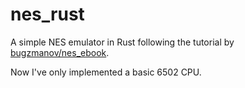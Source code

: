 # nes_rust

A simple NES emulator in Rust following the tutorial by [bugzmanov/nes_ebook](https://bugzmanov.github.io/nes_ebook).

Now I've only implemented a basic 6502 CPU.
